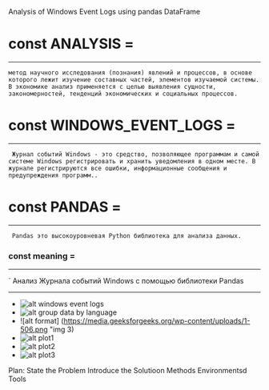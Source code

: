 Analysis of Windows Event Logs using pandas DataFrame


# const ANALYSIS =
---
`метод научного исследования (познания) явлений и процессов, в основе которого лежит изучение составных частей, элементов изучаемой системы. В экономике анализ применяется с целью выявления сущности, закономерностей, тенденций экономических и социальных процессов.`

# const WINDOWS_EVENT_LOGS = 
---
  ` Журнал событий Windows - это средство, позволяющее программам и самой системе Windows регистрировать и хранить уведомления в одном месте. В журнале регистрируются все ошибки, информационные сообщения и предупреждения программ..`

# const PANDAS = 
---
` Pandas это высокоуровневая Python библиотека для анализа данных.`

### const meaning =
---
` Aнализ Журналa событий Windows с помощью библиотеки Pandas



---



* ![alt windows event logs](https://i0.wp.com/3.404content.com/1/59/D3/1551408486412191672/fullsize.png "img 1")
* ![alt group data by language](https://pandas.pydata.org/pandas-docs/stable/_images/scatter_plot_repeated.png "img 2")
* ![alt format] (https://media.geeksforgeeks.org/wp-content/uploads/1-506.png "img 3)
* ![alt plot1](https://pandas.pydata.org/pandas-docs/stable/_images/area_plot_stacked.png "img 3")
* ![alt plot2](https://pandas.pydata.org/pandas-docs/stable/_images/hexbin_plot_agg.png "img 4")
* ![alt plot3](https://pandas.pydata.org/pandas-docs/stable/_images/area_plot_stacked.png "img 5")

Plan:
State the Problem 
  Introduce the Solutioon
  Methods
  Environmentsd
Tools
